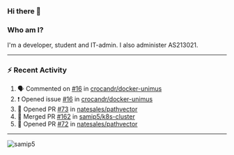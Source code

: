 ### Hi there 👋

### Who am I?
I'm a developer, student and IT-admin. I also administer AS213021.

---
### :zap: Recent Activity
<!--START_SECTION:activity-->
1. 🗣 Commented on [#16](https://github.com/crocandr/docker-unimus/issues/16) in [crocandr/docker-unimus](https://github.com/crocandr/docker-unimus)
2. ❗️ Opened issue [#16](https://github.com/crocandr/docker-unimus/issues/16) in [crocandr/docker-unimus](https://github.com/crocandr/docker-unimus)
3. 💪 Opened PR [#73](https://github.com/natesales/pathvector/pull/73) in [natesales/pathvector](https://github.com/natesales/pathvector)
4. 🎉 Merged PR [#162](https://github.com/samip5/k8s-cluster/pull/162) in [samip5/k8s-cluster](https://github.com/samip5/k8s-cluster)
5. 💪 Opened PR [#72](https://github.com/natesales/pathvector/pull/72) in [natesales/pathvector](https://github.com/natesales/pathvector)
<!--END_SECTION:activity-->
---

<img align="center" src="https://github-readme-stats.vercel.app/api?username=samip5&show_icons=true" alt="samip5" />
